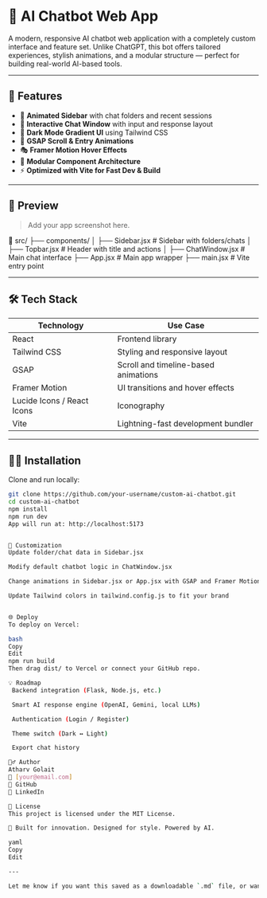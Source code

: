 # 🧠 AI Chatbot Web App

A modern, responsive AI chatbot web application with a completely custom interface and feature set. Unlike ChatGPT, this bot offers tailored experiences, stylish animations, and a modular structure — perfect for building real-world AI-based tools.

---

## 🚀 Features

- 🧭 **Animated Sidebar** with chat folders and recent sessions
- 💬 **Interactive Chat Window** with input and response layout
- 🌈 **Dark Mode Gradient UI** using Tailwind CSS
- 🎥 **GSAP Scroll & Entry Animations**
- 🎭 **Framer Motion Hover Effects**
- 🧩 **Modular Component Architecture**
- ⚡ **Optimized with Vite for Fast Dev & Build**

---

## 📸 Preview

> Add your app screenshot here.

📁 src/
├── components/
│ ├── Sidebar.jsx # Sidebar with folders/chats
│ ├── Topbar.jsx # Header with title and actions
│ ├── ChatWindow.jsx # Main chat interface
├── App.jsx # Main app wrapper
├── main.jsx # Vite entry point



---

## 🛠 Tech Stack

| Technology     | Use Case                              |
|----------------|----------------------------------------|
| React          | Frontend library                      |
| Tailwind CSS   | Styling and responsive layout         |
| GSAP           | Scroll and timeline-based animations  |
| Framer Motion  | UI transitions and hover effects      |
| Lucide Icons / React Icons | Iconography               |
| Vite           | Lightning-fast development bundler    |

---

## 🧑‍💻 Installation

Clone and run locally:

```bash
git clone https://github.com/your-username/custom-ai-chatbot.git
cd custom-ai-chatbot
npm install
npm run dev
App will run at: http://localhost:5173


🔧 Customization
Update folder/chat data in Sidebar.jsx

Modify default chatbot logic in ChatWindow.jsx

Change animations in Sidebar.jsx or App.jsx with GSAP and Framer Motion

Update Tailwind colors in tailwind.config.js to fit your brand


🌐 Deploy
To deploy on Vercel:

bash
Copy
Edit
npm run build
Then drag dist/ to Vercel or connect your GitHub repo.

💡 Roadmap
 Backend integration (Flask, Node.js, etc.)

 Smart AI response engine (OpenAI, Gemini, local LLMs)

 Authentication (Login / Register)

 Theme switch (Dark ↔️ Light)

 Export chat history

🙋‍♂️ Author
Atharv Golait
📧 [your@email.com]
🔗 GitHub
🔗 LinkedIn

📄 License
This project is licensed under the MIT License.

🧠 Built for innovation. Designed for style. Powered by AI.

yaml
Copy
Edit

---

Let me know if you want this saved as a downloadable `.md` file, or want sections like `.env`, Flask API routes, or deployment configs included too.








